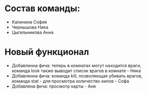 # Состав команды:
- Калинина София
- Чернышова Ника
- Цыгельникова Анна

# Новый функционал 
- Добавленна фича: теперь в комнатах могут находится враги, команда look также выводит список врагов в комнате - Ника 
- Добавленна фича: команда kill, позволяющая убивать врагов, команда stat - для просмотра количество килов - Софа
- Добавлена фича: просмотр карты - Аня

